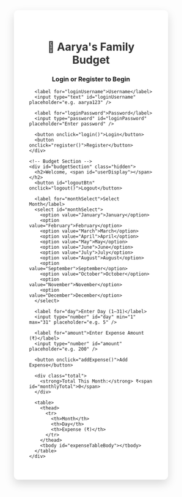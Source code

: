 <!DOCTYPE html>
<html lang="en">
<head>
  <meta charset="UTF-8" />
  <title>Aarya's Family Budget</title>
  <link href="https://fonts.googleapis.com/css2?family=Inter:wght@400;600&display=swap" rel="stylesheet">
  <style>
    * {
      box-sizing: border-box;
      font-family: 'Inter', sans-serif;
    }

    body {
      margin: 0;
      padding: 0;
      background: url('https://images.unsplash.com/photo-1600585154340-be6161a56a0c') no-repeat center center fixed;
      background-size: cover;
    }

    .container {
      max-width: 900px;
      margin: 50px auto;
      background: rgba(255, 255, 255, 0.95);
      border-radius: 12px;
      padding: 40px;
      box-shadow: 0 10px 25px rgba(0,0,0,0.15);
    }

    h1, h2 {
      text-align: center;
      color: #333;
    }

    input, select, button {
      width: 100%;
      padding: 12px;
      margin-top: 10px;
      margin-bottom: 20px;
      font-size: 16px;
      border: 1px solid #ccc;
      border-radius: 8px;
      transition: border 0.3s;
    }

    input:focus, select:focus {
      border-color: #4CAF50;
      outline: none;
    }

    button {
      background-color: #4CAF50;
      color: white;
      font-weight: 600;
      cursor: pointer;
      transition: background 0.3s;
    }

    button:hover {
      background-color: #3e9c44;
    }

    table {
      width: 100%;
      border-collapse: collapse;
      margin-top: 30px;
      background: white;
      border-radius: 8px;
      overflow: hidden;
    }

    th, td {
      padding: 14px;
      border-bottom: 1px solid #ddd;
      text-align: center;
    }

    th {
      background-color: #f4f4f4;
      font-weight: 600;
    }

    .total {
      text-align: right;
      font-size: 18px;
      color: #222;
      margin-top: 10px;
    }

    #logoutBtn {
      background-color: #e74c3c;
      margin-top: -10px;
    }

    .hidden {
      display: none;
    }

    @media (max-width: 600px) {
      .container {
        padding: 20px;
      }

      table, th, td {
        font-size: 14px;
      }

      h1 {
        font-size: 24px;
      }
    }
  </style>
</head>
<body>
  <div class="container">
    <!-- Login/Register Section -->
    <div id="loginSection">
      <h1>🔐 Aarya's Family Budget</h1>
      <h3 style="text-align:center;">Login or Register to Begin</h3>

      <label for="loginUsername">Username</label>
      <input type="text" id="loginUsername" placeholder="e.g. aarya123" />

      <label for="loginPassword">Password</label>
      <input type="password" id="loginPassword" placeholder="Enter password" />

      <button onclick="login()">Login</button>
      <button onclick="register()">Register</button>
    </div>

    <!-- Budget Section -->
    <div id="budgetSection" class="hidden">
      <h2>Welcome, <span id="userDisplay"></span></h2>
      <button id="logoutBtn" onclick="logout()">Logout</button>

      <label for="monthSelect">Select Month</label>
      <select id="monthSelect">
        <option value="January">January</option>
        <option value="February">February</option>
        <option value="March">March</option>
        <option value="April">April</option>
        <option value="May">May</option>
        <option value="June">June</option>
        <option value="July">July</option>
        <option value="August">August</option>
        <option value="September">September</option>
        <option value="October">October</option>
        <option value="November">November</option>
        <option value="December">December</option>
      </select>

      <label for="day">Enter Day (1–31)</label>
      <input type="number" id="day" min="1" max="31" placeholder="e.g. 5" />

      <label for="amount">Enter Expense Amount (₹)</label>
      <input type="number" id="amount" placeholder="e.g. 200" />

      <button onclick="addExpense()">Add Expense</button>

      <div class="total">
        <strong>Total This Month:</strong> ₹<span id="monthlyTotal">0</span>
      </div>

      <table>
        <thead>
          <tr>
            <th>Month</th>
            <th>Day</th>
            <th>Expense (₹)</th>
          </tr>
        </thead>
        <tbody id="expenseTableBody"></tbody>
      </table>
    </div>
  </div>

  <script>
    let currentUser = "";
    let data = {};

    function saveUsers(users) {
      localStorage.setItem("users", JSON.stringify(users));
    }

    function getUsers() {
      return JSON.parse(localStorage.getItem("users")) || {};
    }

    function register() {
      const username = document.getElementById("loginUsername").value.trim();
      const password = document.getElementById("loginPassword").value;

      if (!username || !password) {
        alert("Please enter both username and password.");
        return;
      }

      const users = getUsers();

      if (users[username]) {
        alert("Username already exists.");
        return;
      }

      users[username] = { password };
      saveUsers(users);

      alert("Registered! Please login now.");
    }

    function login() {
      const username = document.getElementById("loginUsername").value.trim();
      const password = document.getElementById("loginPassword").value;

      const users = getUsers();

      if (!users[username] || users[username].password !== password) {
        alert("Wrong username or password.");
        return;
      }

      currentUser = username;
      sessionStorage.setItem("currentUser", username);
      document.getElementById("userDisplay").innerText = username;

      showBudgetSection();
      loadData();
      updateTable();
    }

    function logout() {
      sessionStorage.removeItem("currentUser");
      location.reload();
    }

    function showBudgetSection() {
      document.getElementById("loginSection").classList.add("hidden");
      document.getElementById("budgetSection").classList.remove("hidden");
    }

    function loadData() {
      const saved = localStorage.getItem("budget_" + currentUser);
      data = saved ? JSON.parse(saved) : {};
    }

    function saveData() {
      localStorage.setItem("budget_" + currentUser, JSON.stringify(data));
    }

    function addExpense() {
      const month = document.getElementById("monthSelect").value;
      const day = document.getElementById("day").value;
      const amount = parseFloat(document.getElementById("amount").value);

      if (!day || isNaN(amount) || amount <= 0) {
        alert("Enter valid day and amount.");
        return;
      }

      if (!data[month]) data[month] = {};
      if (!data[month][day]) data[month][day] = 0;

      data[month][day] += amount;

      document.getElementById("amount").value = "";
      document.getElementById("day").value = "";

      saveData();
      updateTable();
    }

    function updateTable() {
      const month = document.getElementById("monthSelect").value;
      const tbody = document.getElementById("expenseTableBody");
      tbody.innerHTML = "";

      let total = 0;
      if (data[month]) {
        Object.keys(data[month]).sort((a, b) => a - b).forEach(day => {
          const amount = data[month][day];
          total += amount;
          tbody.innerHTML += `<tr><td>${month}</td><td>${day}</td><td>₹${amount.toFixed(2)}</td></tr>`;
        });
      }

      document.getElementById("monthlyTotal").textContent = total.toFixed(2);
    }

    // Load session
    window.onload = () => {
      const user = sessionStorage.getItem("currentUser");
      if (user) {
        currentUser = user;
        document.getElementById("userDisplay").innerText = user;
        showBudgetSection();
        loadData();
        updateTable();
      }
    };

    document.getElementById("monthSelect").addEventListener("change", updateTable);
  </script>
</body>
</html>



